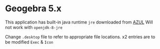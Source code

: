 # Geogebra 5.x
This application has built-in java runtime `jre` downloaded from [AZUL](https://www.azul.com/downloads/#zulu) Will not work with `openjdk-8-jre`

Change `.desktop` file to refer to appropriate file locations. x2 entries are to be modified `Exec` & `Icon`
